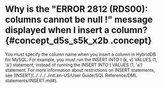 # Why is the "ERROR 2812 \(RDS00\): columns cannot be null !" message displayed when I insert a column? {#concept_d5s_s5k_x2b .concept}

You must specify the column name when you insert a column in HybridDB for MySQL. For example, you must run the INSERT INTO t \(k, v\) VALUES \(1, 'a'\) statement, instead of running the INSERT INTO t VALUES \(1, 'a'\) statement. For more information about restrictions on INSERT statements, see [INSERT](../../../../intl.en-US/User Guide/SQL Reference/DML statements/INSERT.md#).

